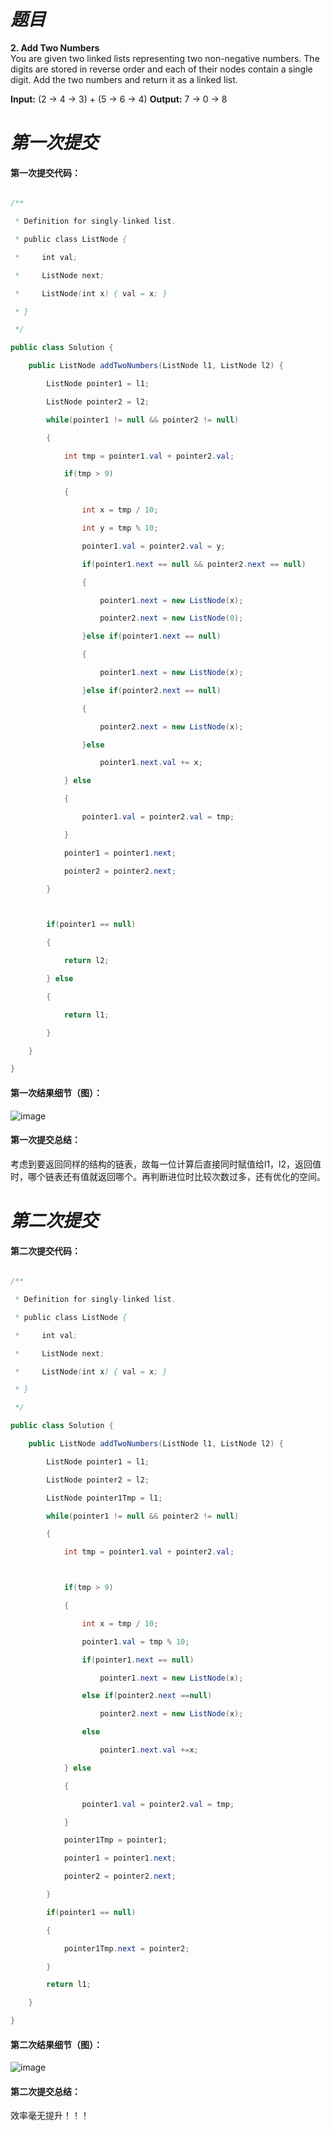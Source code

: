 # *题目*
**2. Add Two Numbers**  
You are given two linked lists representing two non-negative numbers. The digits are stored in reverse order and each of their nodes contain a single digit. Add the two numbers and return it as a linked list.

**Input:** (2 -> 4 -> 3) + (5 -> 6 -> 4)
**Output:** 7 -> 0 -> 8

# *第一次提交*

#### 第一次提交代码：

```java

/**

 * Definition for singly-linked list.

 * public class ListNode {

 *     int val;

 *     ListNode next;

 *     ListNode(int x) { val = x; }

 * }

 */

public class Solution {

    public ListNode addTwoNumbers(ListNode l1, ListNode l2) {

        ListNode pointer1 = l1;

        ListNode pointer2 = l2;

        while(pointer1 != null && pointer2 != null)

        {

            int tmp = pointer1.val + pointer2.val;

            if(tmp > 9)

            {

                int x = tmp / 10;

                int y = tmp % 10;

                pointer1.val = pointer2.val = y;

                if(pointer1.next == null && pointer2.next == null)

                {

                    pointer1.next = new ListNode(x);

                    pointer2.next = new ListNode(0);

                }else if(pointer1.next == null)

                {

                    pointer1.next = new ListNode(x);

                }else if(pointer2.next == null)

                {

                    pointer2.next = new ListNode(x);

                }else

                    pointer1.next.val += x;

            } else

            {

                pointer1.val = pointer2.val = tmp;

            }

            pointer1 = pointer1.next;

            pointer2 = pointer2.next;

        }



        if(pointer1 == null)

        {

            return l2;

        } else

        {

            return l1;

        }

    }

}

```

#### 第一次结果细节（图）：
![image](https://github.com/jnuyanfa/YanFa-LeetCode-with-JAVA/blob/master/src/leetcode002_AddTwoNumbers/img/1.png)

#### 第一次提交总结：

考虑到要返回同样的结构的链表，故每一位计算后直接同时赋值给l1，l2，返回值时，哪个链表还有值就返回哪个。再判断进位时比较次数过多，还有优化的空间。



# *第二次提交*

#### 第二次提交代码：

```java

/**

 * Definition for singly-linked list.

 * public class ListNode {

 *     int val;

 *     ListNode next;

 *     ListNode(int x) { val = x; }

 * }

 */

public class Solution {

    public ListNode addTwoNumbers(ListNode l1, ListNode l2) {

        ListNode pointer1 = l1;

        ListNode pointer2 = l2;

        ListNode pointer1Tmp = l1;

        while(pointer1 != null && pointer2 != null)

        {

            int tmp = pointer1.val + pointer2.val;



            if(tmp > 9)

            {

                int x = tmp / 10;

                pointer1.val = tmp % 10;

                if(pointer1.next == null)

                    pointer1.next = new ListNode(x);

                else if(pointer2.next ==null)

                    pointer2.next = new ListNode(x);

                else

                    pointer1.next.val +=x;

            } else

            {

                pointer1.val = pointer2.val = tmp;

            }

            pointer1Tmp = pointer1;

            pointer1 = pointer1.next;

            pointer2 = pointer2.next;

        }

        if(pointer1 == null)

        {

            pointer1Tmp.next = pointer2;

        }

        return l1;

    }

}

```

#### 第二次结果细节（图）：
![image](https://github.com/jnuyanfa/YanFa-LeetCode-with-JAVA/blob/master/src/leetcode002_AddTwoNumbers/img/2.png)

#### 第二次提交总结：

效率毫无提升！！！


